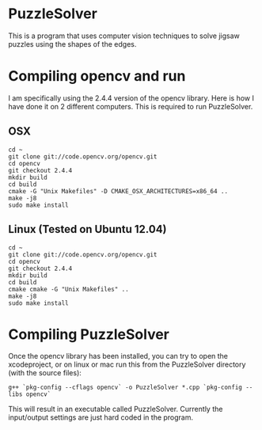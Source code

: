 PuzzleSolver
============

This is a program that uses computer vision techniques to solve jigsaw puzzles using the shapes of the edges.


# Compiling opencv and run

I am specifically using the 2.4.4 version of the opencv library. Here is how I have done it on 2 different computers. This is required to run PuzzleSolver.

## OSX

    cd ~
    git clone git://code.opencv.org/opencv.git
    cd opencv
    git checkout 2.4.4
    mkdir build
    cd build
    cmake -G "Unix Makefiles" -D CMAKE_OSX_ARCHITECTURES=x86_64 ..
    make -j8
    sudo make install


## Linux (Tested on Ubuntu 12.04)

    cd ~
    git clone git://code.opencv.org/opencv.git
    cd opencv
    git checkout 2.4.4
    mkdir build
    cd build
    cmake cmake -G "Unix Makefiles" ..
    make -j8
    sudo make install


# Compiling PuzzleSolver

Once the opencv library has been installed, you can try to open the xcodeproject, or on linux or mac run this from the PuzzleSolver directory (with the source files):

    g++ `pkg-config --cflags opencv` -o PuzzleSolver *.cpp `pkg-config --libs opencv`

This will result in an executable called PuzzleSolver. Currently the input/output settings are just hard coded in the program. 
